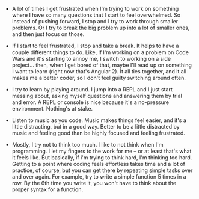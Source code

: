 - A lot of times I get frustrated when I'm trying to work on something where I have so many questions that I start to feel overwhelmed. So instead of pushing forward, I stop and I try to work  through smaller problems. Or I try to break the big problem up into a lot of smaller ones, and then just focus on those.

- If I start to feel frustrated, I stop and take a break. It helps to have a couple different things to do. Like, if I'm working on a problem on Code Wars and it's starting to annoy me, I switch to working on a side project... then, when I get bored of that, maybe I'll read up on something I want to learn (right now that's Angular 2). It all ties together, and it all makes me a better coder, so I don't feel guilty switching around often.

- I try to learn by playing around. I jump into a REPL and I just start messing about, asking myself questions and answering them by trial and error. A REPL or console is nice because it's a no-pressure environment. Nothing's at stake.

- Listen to music as you code. Music makes things feel easier, and it's a little distracting, but in a good way. Better to be a little distracted by music and feeling good than be highly focused and feeling frustrated.

- Mostly, I try not to think too much. I like to not think when I'm programming. I let my fingers to the work for me – or at least that's what it feels like. But basically, if i'm trying to think hard, I'm thinking too hard. Getting to a point where coding feels effortless takes time and a lot of practice, of course, but you can get there by repeating simple tasks over and over again. For example, try to write a simple function 5 times in a row. By the 6th time you write it, you won't have to think about the proper syntax for a function.